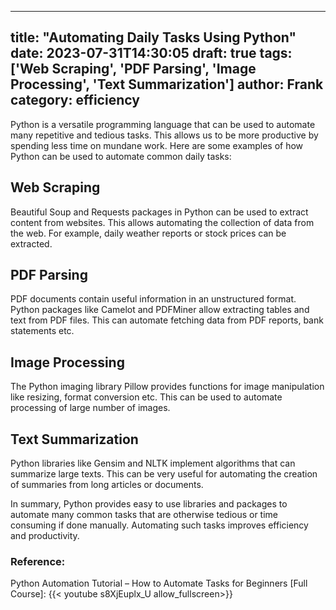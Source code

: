 
---
title: "Automating Daily Tasks Using Python"
date: 2023-07-31T14:30:05
draft: true
tags: ['Web Scraping', 'PDF Parsing', 'Image Processing', 'Text Summarization']
author: Frank
category: efficiency
---

Python is a versatile programming language that can be used to automate many repetitive and tedious tasks. This allows us to be more productive by spending less time on mundane work. Here are some examples of how Python can be used to automate common daily tasks:

## Web Scraping
Beautiful Soup and Requests packages in Python can be used to extract content from websites. This allows automating the collection of data from the web. For example, daily weather reports or stock prices can be extracted. 

## PDF Parsing
PDF documents contain useful information in an unstructured format. Python packages like Camelot and PDFMiner allow extracting tables and text from PDF files. This can automate fetching data from PDF reports, bank statements etc.

## Image Processing
The Python imaging library Pillow provides functions for image manipulation like resizing, format conversion etc. This can be used to automate processing of large number of images.

## Text Summarization
Python libraries like Gensim and NLTK implement algorithms that can summarize large texts. This can be very useful for automating the creation of summaries from long articles or documents.

In summary, Python provides easy to use libraries and packages to automate many common tasks that are otherwise tedious or time consuming if done manually. Automating such tasks improves efficiency and productivity.


### Reference:
Python Automation Tutorial – How to Automate Tasks for Beginners [Full Course]:
{{< youtube s8XjEuplx_U allow_fullscreen>}}
        